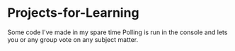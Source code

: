 # Projects-for-Learning
Some code I've made in my spare time
Polling is run in the console and lets you or any group vote on any subject matter.
